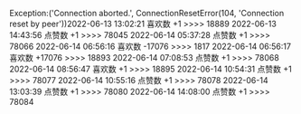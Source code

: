 Exception:('Connection aborted.', ConnectionResetError(104, 'Connection reset by peer'))2022-06-13  13:02:21   喜欢数 +1 >>>> 18889
2022-06-13  14:43:56   点赞数 +1 >>>> 78045
2022-06-14  05:37:28   点赞数 +1 >>>> 78066
2022-06-14  06:56:16   喜欢数 -17076 >>>> 1817
2022-06-14  06:56:17   喜欢数 +17076 >>>> 18893
2022-06-14  07:08:53   点赞数 +1 >>>> 78068
2022-06-14  08:56:47   喜欢数 +1 >>>> 18895
2022-06-14  10:54:31   点赞数 +1 >>>> 78077
2022-06-14  10:55:16   点赞数 +1 >>>> 78078
2022-06-14  13:03:39   点赞数 +1 >>>> 78080
2022-06-14  14:08:00   点赞数 +1 >>>> 78084
